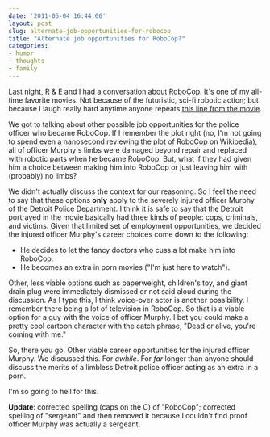 ```yaml
---
date: '2011-05-04 16:44:06'
layout: post
slug: alternate-job-opportunities-for-robocop
title: "Alternate job opportunities for RoboCop?"
categories:
- humor
- thoughts
- family
---
```


Last night, R & E and I had a conversation about [RoboCop](http://en.wikipedia.org/wiki/RoboCop). It's one of my all-time favorite movies. Not because of the futuristic, sci-fi robotic action; but because I laugh really hard anytime anyone repeats [this line from the movie](http://www.youtube.com/watch?v=-W6cT3Tvu9g). 

We got to talking about other possible job opportunities for the police officer who became RoboCop. If I remember the plot right (no, I'm not going to spend even a nanosecond reviewing the plot of RoboCop on Wikipedia), all of officer Murphy's limbs were damaged beyond repair and replaced with robotic parts when he became RoboCop. But, what if they had given him a choice between making him into RoboCop or just leaving him with (probably) no limbs?

We didn't actually discuss the context for our reasoning. So I feel the need to say that these options **only** apply to the severely injured officer Murphy of the Detroit Police Department. I think it is safe to say that the Detroit portrayed in the movie basically had three kinds of people: cops, criminals, and victims. Given that limited set of employment opportunities, we decided the injured officer Murphy's career choices come down to the following:

* He decides to let the fancy doctors who cuss a lot make him into RoboCop.
* He becomes an extra in porn movies ("I'm just here to watch").

Other, less viable options such as paperweight, children's toy, and giant drain plug were immediately dismissed or not said aloud during the discussion. As I type this, I think voice-over actor is another possibility. I remember there being a lot of television in RoboCop. So that is a viable option for a guy with the voice of officer Murphy. I bet you could make a pretty cool cartoon character with the catch phrase, "Dead or alive, you're coming with me."

So, there you go. Other viable career opportunities for the injured officer Murphy. We discussed this. For _awhile_. For _far_ longer than anyone should discuss the merits of a limbless Detroit police officer acting as an extra in a porn.

I'm so going to hell for this.

**Update**: corrected spelling (caps on the C) of "RoboCop"; corrected spelling of "sergeant" and then removed it because I couldn't find proof officer Murphy was actually a sergeant.